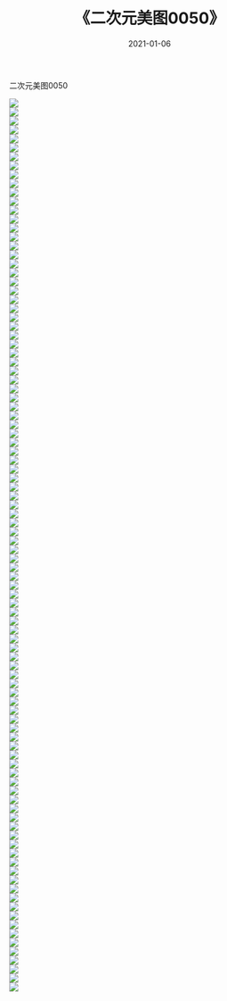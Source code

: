 ﻿---
layout: post
title:  《二次元美图0050》
date:   2021-01-06
img: http://imgx.orgx.ga/二次元/2021/二次元美图0050/000.jpg
categories: [美女, 清纯, 唯美]
---

二次元美图0050

 ![](http://imgx.orgx.ga/二次元/2021/二次元美图0050/001.jpg) <br>![](http://imgx.orgx.ga/二次元/2021/二次元美图0050/002.jpg) <br>![](http://imgx.orgx.ga/二次元/2021/二次元美图0050/003.jpg) <br>![](http://imgx.orgx.ga/二次元/2021/二次元美图0050/004.jpg) <br>![](http://imgx.orgx.ga/二次元/2021/二次元美图0050/005.jpg) <br>![](http://imgx.orgx.ga/二次元/2021/二次元美图0050/006.jpg) <br>![](http://imgx.orgx.ga/二次元/2021/二次元美图0050/007.jpg) <br>![](http://imgx.orgx.ga/二次元/2021/二次元美图0050/008.jpg) <br>![](http://imgx.orgx.ga/二次元/2021/二次元美图0050/009.jpg) <br>![](http://imgx.orgx.ga/二次元/2021/二次元美图0050/010.jpg) <br>![](http://imgx.orgx.ga/二次元/2021/二次元美图0050/011.jpg) <br>![](http://imgx.orgx.ga/二次元/2021/二次元美图0050/012.jpg) <br>![](http://imgx.orgx.ga/二次元/2021/二次元美图0050/013.jpg) <br>![](http://imgx.orgx.ga/二次元/2021/二次元美图0050/014.jpg) <br>![](http://imgx.orgx.ga/二次元/2021/二次元美图0050/015.jpg) <br>![](http://imgx.orgx.ga/二次元/2021/二次元美图0050/016.jpg) <br>![](http://imgx.orgx.ga/二次元/2021/二次元美图0050/017.jpg) <br>![](http://imgx.orgx.ga/二次元/2021/二次元美图0050/018.jpg) <br>![](http://imgx.orgx.ga/二次元/2021/二次元美图0050/019.jpg) <br>![](http://imgx.orgx.ga/二次元/2021/二次元美图0050/020.jpg) <br>![](http://imgx.orgx.ga/二次元/2021/二次元美图0050/021.jpg) <br>![](http://imgx.orgx.ga/二次元/2021/二次元美图0050/022.jpg) <br>![](http://imgx.orgx.ga/二次元/2021/二次元美图0050/023.jpg) <br>![](http://imgx.orgx.ga/二次元/2021/二次元美图0050/024.jpg) <br>![](http://imgx.orgx.ga/二次元/2021/二次元美图0050/025.jpg) <br>![](http://imgx.orgx.ga/二次元/2021/二次元美图0050/026.jpg) <br>![](http://imgx.orgx.ga/二次元/2021/二次元美图0050/027.jpg) <br>![](http://imgx.orgx.ga/二次元/2021/二次元美图0050/028.jpg) <br>![](http://imgx.orgx.ga/二次元/2021/二次元美图0050/029.jpg) <br>![](http://imgx.orgx.ga/二次元/2021/二次元美图0050/030.jpg) <br>![](http://imgx.orgx.ga/二次元/2021/二次元美图0050/031.jpg) <br>![](http://imgx.orgx.ga/二次元/2021/二次元美图0050/032.jpg) <br>![](http://imgx.orgx.ga/二次元/2021/二次元美图0050/033.jpg) <br>![](http://imgx.orgx.ga/二次元/2021/二次元美图0050/034.jpg) <br>![](http://imgx.orgx.ga/二次元/2021/二次元美图0050/035.jpg) <br>![](http://imgx.orgx.ga/二次元/2021/二次元美图0050/036.jpg) <br>![](http://imgx.orgx.ga/二次元/2021/二次元美图0050/037.jpg) <br>![](http://imgx.orgx.ga/二次元/2021/二次元美图0050/038.jpg) <br>![](http://imgx.orgx.ga/二次元/2021/二次元美图0050/039.jpg) <br>![](http://imgx.orgx.ga/二次元/2021/二次元美图0050/040.jpg) <br>![](http://imgx.orgx.ga/二次元/2021/二次元美图0050/041.jpg) <br>![](http://imgx.orgx.ga/二次元/2021/二次元美图0050/042.jpg) <br>![](http://imgx.orgx.ga/二次元/2021/二次元美图0050/043.jpg) <br>![](http://imgx.orgx.ga/二次元/2021/二次元美图0050/044.jpg) <br>![](http://imgx.orgx.ga/二次元/2021/二次元美图0050/045.jpg) <br>![](http://imgx.orgx.ga/二次元/2021/二次元美图0050/046.jpg) <br>![](http://imgx.orgx.ga/二次元/2021/二次元美图0050/047.jpg) <br>![](http://imgx.orgx.ga/二次元/2021/二次元美图0050/048.jpg) <br>![](http://imgx.orgx.ga/二次元/2021/二次元美图0050/049.jpg) <br>![](http://imgx.orgx.ga/二次元/2021/二次元美图0050/050.jpg) <br>![](http://imgx.orgx.ga/二次元/2021/二次元美图0050/051.jpg) <br>![](http://imgx.orgx.ga/二次元/2021/二次元美图0050/052.jpg) <br>![](http://imgx.orgx.ga/二次元/2021/二次元美图0050/053.jpg) <br>![](http://imgx.orgx.ga/二次元/2021/二次元美图0050/054.jpg) <br>![](http://imgx.orgx.ga/二次元/2021/二次元美图0050/055.jpg) <br>![](http://imgx.orgx.ga/二次元/2021/二次元美图0050/056.jpg) <br>![](http://imgx.orgx.ga/二次元/2021/二次元美图0050/057.jpg) <br>![](http://imgx.orgx.ga/二次元/2021/二次元美图0050/058.jpg) <br>![](http://imgx.orgx.ga/二次元/2021/二次元美图0050/059.jpg) <br>![](http://imgx.orgx.ga/二次元/2021/二次元美图0050/060.jpg) <br>![](http://imgx.orgx.ga/二次元/2021/二次元美图0050/061.jpg) <br>![](http://imgx.orgx.ga/二次元/2021/二次元美图0050/062.jpg) <br>![](http://imgx.orgx.ga/二次元/2021/二次元美图0050/063.jpg) <br>![](http://imgx.orgx.ga/二次元/2021/二次元美图0050/064.jpg) <br>![](http://imgx.orgx.ga/二次元/2021/二次元美图0050/065.jpg) <br>![](http://imgx.orgx.ga/二次元/2021/二次元美图0050/066.jpg) <br>![](http://imgx.orgx.ga/二次元/2021/二次元美图0050/067.jpg) <br>![](http://imgx.orgx.ga/二次元/2021/二次元美图0050/068.jpg) <br>![](http://imgx.orgx.ga/二次元/2021/二次元美图0050/069.jpg) <br>![](http://imgx.orgx.ga/二次元/2021/二次元美图0050/070.jpg) <br>![](http://imgx.orgx.ga/二次元/2021/二次元美图0050/071.jpg) <br>![](http://imgx.orgx.ga/二次元/2021/二次元美图0050/072.jpg) <br>![](http://imgx.orgx.ga/二次元/2021/二次元美图0050/073.jpg) <br>![](http://imgx.orgx.ga/二次元/2021/二次元美图0050/074.jpg) <br>![](http://imgx.orgx.ga/二次元/2021/二次元美图0050/075.jpg) <br>![](http://imgx.orgx.ga/二次元/2021/二次元美图0050/076.jpg) <br>![](http://imgx.orgx.ga/二次元/2021/二次元美图0050/077.jpg) <br>![](http://imgx.orgx.ga/二次元/2021/二次元美图0050/078.jpg) <br>![](http://imgx.orgx.ga/二次元/2021/二次元美图0050/079.jpg) <br>![](http://imgx.orgx.ga/二次元/2021/二次元美图0050/080.jpg) <br>![](http://imgx.orgx.ga/二次元/2021/二次元美图0050/081.jpg) <br>![](http://imgx.orgx.ga/二次元/2021/二次元美图0050/082.jpg) <br>![](http://imgx.orgx.ga/二次元/2021/二次元美图0050/083.jpg) <br>![](http://imgx.orgx.ga/二次元/2021/二次元美图0050/084.jpg) <br>![](http://imgx.orgx.ga/二次元/2021/二次元美图0050/085.jpg) <br>![](http://imgx.orgx.ga/二次元/2021/二次元美图0050/086.jpg) <br>![](http://imgx.orgx.ga/二次元/2021/二次元美图0050/087.jpg) <br>![](http://imgx.orgx.ga/二次元/2021/二次元美图0050/088.jpg) <br>![](http://imgx.orgx.ga/二次元/2021/二次元美图0050/089.jpg) <br>![](http://imgx.orgx.ga/二次元/2021/二次元美图0050/090.jpg) <br>![](http://imgx.orgx.ga/二次元/2021/二次元美图0050/091.jpg) <br>![](http://imgx.orgx.ga/二次元/2021/二次元美图0050/092.jpg) <br>![](http://imgx.orgx.ga/二次元/2021/二次元美图0050/093.jpg) <br>![](http://imgx.orgx.ga/二次元/2021/二次元美图0050/094.jpg) <br>![](http://imgx.orgx.ga/二次元/2021/二次元美图0050/095.jpg) <br>![](http://imgx.orgx.ga/二次元/2021/二次元美图0050/096.jpg) <br>![](http://imgx.orgx.ga/二次元/2021/二次元美图0050/097.jpg) <br>![](http://imgx.orgx.ga/二次元/2021/二次元美图0050/098.jpg) <br>![](http://imgx.orgx.ga/二次元/2021/二次元美图0050/099.jpg) <br>![](http://imgx.orgx.ga/二次元/2021/二次元美图0050/100.jpg) <br>